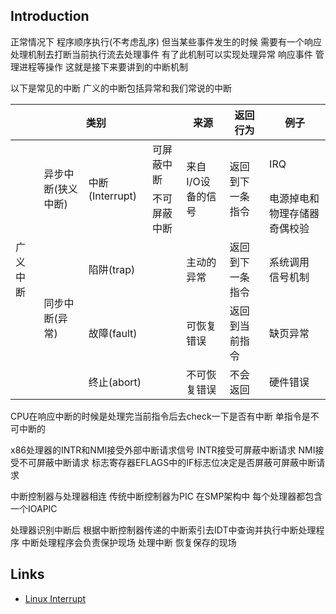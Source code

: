 ## Introduction

正常情况下 程序顺序执行(不考虑乱序) 但当某些事件发生的时候 需要有一个响应处理机制去打断当前执行流去处理事件 
有了此机制可以实现处理异常 响应事件 管理进程等操作 这就是接下来要讲到的中断机制

以下是常见的中断 广义的中断包括异常和我们常说的中断
 
<table class="tg"><thead>
  <tr>
    <th class="tg-0lax" colspan="4">类别</th>
    <th class="tg-0lax">来源</th>
    <th class="tg-0lax">返回行为</th>
    <th class="tg-0lax">例子</th>
  </tr></thead>
<tbody>
  <tr>
    <td class="tg-0lax" rowspan="5">广义中断</td>
    <td class="tg-0lax" rowspan="2">异步中断(狭义中断)</td>
    <td class="tg-0lax" rowspan="2">中断(Interrupt)</td>
    <td class="tg-0lax">可屏蔽中断</td>
    <td class="tg-0lax" rowspan="2">来自I/O设备的信号</td>
    <td class="tg-0lax" rowspan="2">返回到下一条指令</td>
    <td class="tg-0lax">IRQ</td>
  </tr>
  <tr>
    <td class="tg-0lax">不可屏蔽中断</td>
    <td class="tg-0lax">电源掉电和物理存储器奇偶校验</td>
  </tr>
  <tr>
    <td class="tg-0lax" rowspan="3">同步中断(异常)</td>
    <td class="tg-0lax" colspan="2">陷阱(trap)</td>
    <td class="tg-0lax">主动的异常</td>
    <td class="tg-0lax">返回到下一条指令</td>
    <td class="tg-0lax">系统调用 信号机制</td>
  </tr>
  <tr>
    <td class="tg-0lax" colspan="2">故障(fault)</td>
    <td class="tg-0lax">可恢复错误</td>
    <td class="tg-0lax">返回到当前指令</td>
    <td class="tg-0lax">缺页异常</td>
  </tr>
  <tr>
    <td class="tg-0lax" colspan="2">终止(abort)</td>
    <td class="tg-0lax">不可恢复错误</td>
    <td class="tg-0lax">不会返回</td>
    <td class="tg-0lax">硬件错误</td>
  </tr>
</tbody>
</table>

CPU在响应中断的时候是处理完当前指令后去check一下是否有中断 单指令是不可中断的



x86处理器的INTR和NMI接受外部中断请求信号 INTR接受可屏蔽中断请求 NMI接受不可屏蔽中断请求 标志寄存器EFLAGS中的IF标志位决定是否屏蔽可屏蔽中断请求

中断控制器与处理器相连 传统中断控制器为PIC 在SMP架构中 每个处理器都包含一个IOAPIC

处理器识别中断后 根据中断控制器传递的中断索引去IDT中查询并执行中断处理程序 中断处理程序会负责保护现场 处理中断 恢复保存的现场





## Links

- [Linux Interrupt](/docs/CS/OS/Linux/Interrupt.md)
